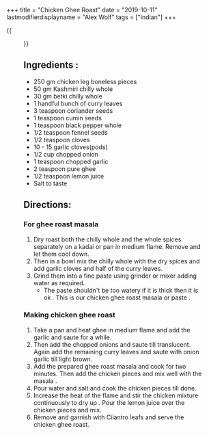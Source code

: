 +++
title = "Chicken Ghee Roast"
date = "2019-10-11"
lastmodifierdisplayname = "Alex Wolf"
tags = ["Indian"]
+++

{{<figure src="images/ghee_chicken_cury.jpg">}}

## Ingredients :

* 250 gm chicken leg boneless pieces
* 50 gm Kashmiri chilly whole
* 30 gm  betki chilly whole
* 1 handful bunch of curry leaves
* 3 teaspoon coriander seeds
* 1 teaspoon cumin seeds
* 1 teaspoon black pepper whole
* 1/2 teaspoon fennel seeds
* 1/2 teaspoon cloves
* 10 - 15 garlic cloves(pods)
* 1/2 cup chopped onion
* 1 teaspoon chopped garlic
* 2 teaspoon pure ghee
* 1/2 teaspoon lemon juice
* Salt to taste

## Directions:

### For ghee roast masala

1. Dry roast both the chilly whole and the whole spices separately on a kadai or pan in medium flame. Remove and let them cool down.
2. Then in a bowl mix the chilly whole with the dry spices and add garlic cloves and half of the curry leaves.
3. Grind them into a fine paste using grinder or mixer adding water as required.
    * The paste shouldn't be too watery if it is  thick then it is ok .  This is our chicken ghee roast masala or paste .

### Making chicken ghee roast

1. Take a pan and heat ghee in medium flame and add the garlic and saute for a while.
2. Then add the chopped onions and saute till translucent. Again add the remaining curry leaves and saute with  onion garlic till light brown.
3. Add the prepared ghee roast masala and cook for two minutes. Then add the chicken pieces and mix well with the masala .
4. Pour water and salt and  cook the chicken pieces till done.
5. Increase the heat of the flame and stir the chicken mixture continuously to dry up .  Pour the lemon juice over the chicken pieces and mix.
6. Remove and garnish with Cilantro leafs and serve the chicken ghee roast.

